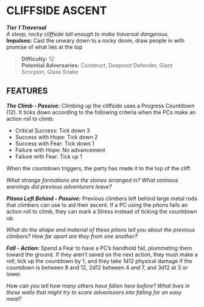# CLIFFSIDE ASCENT

***Tier 1 Traversal***  
*A steep, rocky cliffside tall enough to make traversal dangerous.*  
**Impulses:** Cast the unwary down to a rocky doom, draw people in with promise of what lies at the top

> **Difficulty:** 12  
> **Potential Adversaries:** Construct, Deeproot Defender, Giant Scorpion, Glass Snake

## FEATURES

***The Climb - Passive:*** Climbing up the cliffside uses a Progress Countdown (12). It ticks down according to the following criteria when the PCs make an action roll to climb:

  - Critical Success: Tick down 3
  - Success with Hope: Tick down 2
  - Success with Fear: Tick down 1
  - Failure with Hope: No advancement
  - Failure with Fear: Tick up 1

  When the countdown triggers, the party has made it to the top of the cliff.

  *What strange formations are the stones arranged in? What ominous warnings did previous adventurers leave?*

***Pitons Left Behind - Passive:*** Previous climbers left behind large metal rods that climbers can use to aid their ascent. If a PC using the pitons fails an action roll to climb, they can mark a Stress instead of ticking the countdown up.

  *What do the shape and material of these pitons tell you about the previous climbers? How far apart are they from one another?*

***Fall - Action:*** Spend a Fear to have a PC’s handhold fail, plummeting them toward the ground. If they aren’t saved on the next action, they must make a roll; tick up the countdown by 1, and they take 1d12 physical damage if the countdown is between 8 and 12, 2d12 between 4 and 7, and 3d12 at 3 or lower.

  *How can you tell how many others have fallen here before? What lives in these walls that might try to scare adventurers into falling for an easy meal?*

